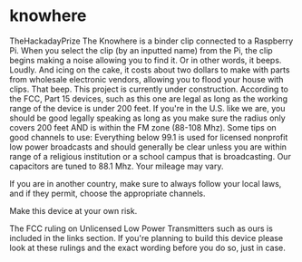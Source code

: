 knowhere
========

TheHackadayPrize
The Knowhere is a binder clip connected to a Raspberry Pi. When you select the clip (by an inputted name) from the Pi, the clip begins making a noise allowing you to find it. Or in other words, it beeps. Loudly. And icing on the cake, it costs about two dollars to make with parts from wholesale electronic vendors, allowing you to flood your house with clips. That beep. 
This project is currently under construction.
According to the FCC, Part 15 devices, such as this one are legal as long as the working range of the device is under 200 feet. If you're in the U.S. like we are, you should be good legally speaking as long as you make sure the radius only covers 200 feet AND is within the FM zone (88-108 Mhz). Some tips on good channels to use: Everything below 99.1 is used for licensed nonprofit low power broadcasts and should generally be clear unless you are within range of a religious institution or a school campus that is broadcasting. Our capacitors are tuned to 88.1 Mhz. Your mileage may vary.

If you are in another country, make sure to always follow your local laws, and if they permit, choose the appropriate channels.

Make this device at your own risk.

The FCC ruling on Unlicensed Low Power Transmitters such as ours is included in the links section. If you're planning to build this device please look at these rulings and the exact wording before you do so, just in case.
